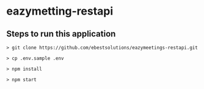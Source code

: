 # eazymetting-restapi

## Steps to run this application
```
> git clone https://github.com/ebestsolutions/eazymeetings-restapi.git

> cp .env.sample .env

> npm install

> npm start
```